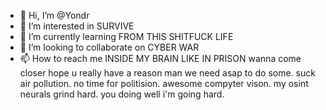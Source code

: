 - 👋 Hi, I’m @Yondr
- 👀 I’m interested in SURVIVE
- 🌱 I’m currently learning FROM THIS SHITFUCK LIFE 
- 💞️ I’m looking to collaborate on CYBER WAR
- 📫 How to reach me INSIDE MY BRAIN LIKE IN PRISON wanna come closer hope u really have a reason man we need asap to do some. suck air pollution. no time for politision. awesome compyter vison. my osint neurals grind hard. you doing well i'm going hard.

<!---
Yondr/Yondr is a ✨ special ✨ repository because its `README.md` (this file) appears on your GitHub profile.
You can click the Preview link to take a look at your changes.
--->
